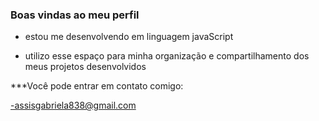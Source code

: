 ###  Boas vindas ao meu perfil 

- estou me desenvolvendo em linguagem javaScript

- utilizo esse espaço para minha organização e compartilhamento dos meus projetos desenvolvidos

***Você pode entrar em contato comigo:

-assisgabriela838@gmail.com
